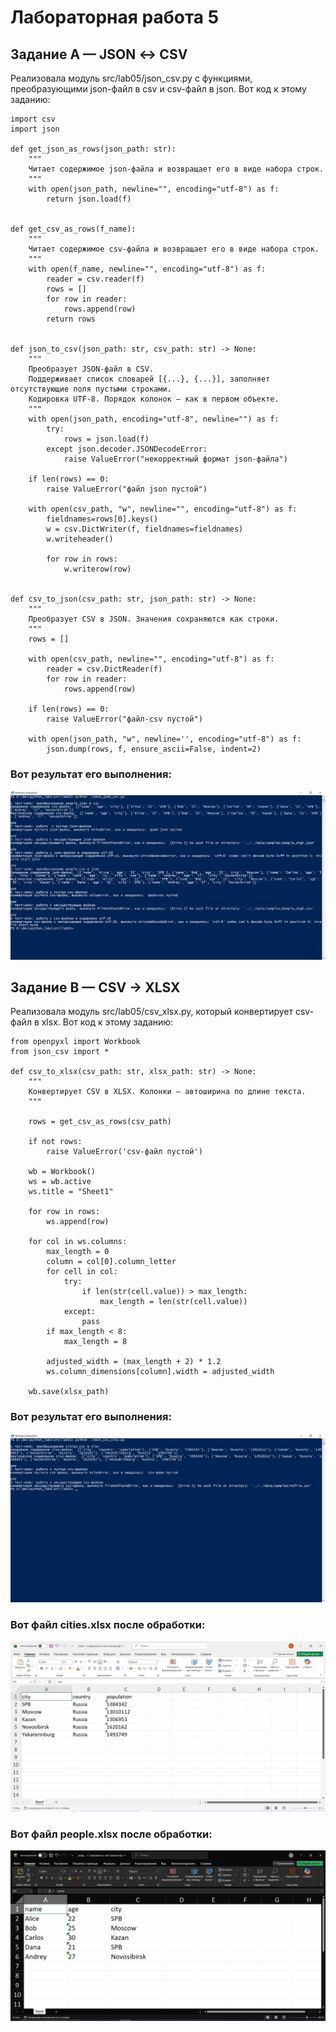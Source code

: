 # Лабораторная работа 5
## Задание A — JSON ↔ CSV
Реализовала модуль src/lab05/json_csv.py с функциями, преобразующими json-файл в csv и csv-файл в json.
Вот код к этому заданию:
```
import csv
import json      

def get_json_as_rows(json_path: str):
    """
    Читает содержимое json-файла и возвращает его в виде набора строк.
    """
    with open(json_path, newline="", encoding="utf-8") as f:
        return json.load(f)
    

def get_csv_as_rows(f_name):
    """
    Читает содержимое csv-файла и возвращает его в виде набора строк.
    """
    with open(f_name, newline="", encoding="utf-8") as f:
        reader = csv.reader(f)
        rows = []
        for row in reader:
            rows.append(row)
        return rows 

    
def json_to_csv(json_path: str, csv_path: str) -> None:
    """
    Преобразует JSON-файл в CSV.
    Поддерживает список словарей [{...}, {...}], заполняет отсутствующие поля пустыми строками.
    Кодировка UTF-8. Порядок колонок — как в первом объекте.
    """
    with open(json_path, encoding="utf-8", newline="") as f:
        try:
            rows = json.load(f)
        except json.decoder.JSONDecodeError:
            raise ValueError("некорректный формат json-файла")
        
    if len(rows) == 0:
        raise ValueError("файл json пустой")
    
    with open(csv_path, "w", newline="", encoding="utf-8") as f:
        fieldnames=rows[0].keys()
        w = csv.DictWriter(f, fieldnames=fieldnames)
        w.writeheader()

        for row in rows:
            w.writerow(row)


def csv_to_json(csv_path: str, json_path: str) -> None:
    """
    Преобразует CSV в JSON. Значения сохраняются как строки.
    """
    rows = []
    
    with open(csv_path, newline="", encoding="utf-8") as f:
        reader = csv.DictReader(f)
        for row in reader:
            rows.append(row)

    if len(rows) == 0:
        raise ValueError("файл-csv пустой")

    with open(json_path, "w", newline='', encoding="utf-8") as f:
        json.dump(rows, f, ensure_ascii=False, indent=2)
```
### Вот результат его выполнения:

![скриншот выполения тест-кейсов для задания A](../../images/lab05/img01.png)

## Задание B — CSV -> XLSX

Реализовала модуль src/lab05/csv_xlsx.py, который конвертирует csv-файл в xlsx.
Вот код к этому заданию:

```
from openpyxl import Workbook
from json_csv import *

def csv_to_xlsx(csv_path: str, xlsx_path: str) -> None:
    """
    Конвертирует CSV в XLSX. Колонки — автоширина по длине текста.
    """

    rows = get_csv_as_rows(csv_path)

    if not rows:
        raise ValueError('csv-файл пустой')

    wb = Workbook()
    ws = wb.active
    ws.title = "Sheet1"

    for row in rows:
        ws.append(row)

    for col in ws.columns:
        max_length = 0
        column = col[0].column_letter 
        for cell in col:
            try:  
                if len(str(cell.value)) > max_length:
                    max_length = len(str(cell.value))
            except:
                pass
        if max_length < 8:
            max_length = 8

        adjusted_width = (max_length + 2) * 1.2
        ws.column_dimensions[column].width = adjusted_width

    wb.save(xlsx_path)
```

### Вот результат его выполнения:
![скриншот выполения тест-кейсов для задания B](../../images/lab05/img02.png)

### Вот файл cities.xlsx после обработки:
![xlsx-файл](../../images/lab05/img03.png)

### Вот файл people.xlsx после обработки:
![xlsx-файл](../../images/lab05/img04.png)